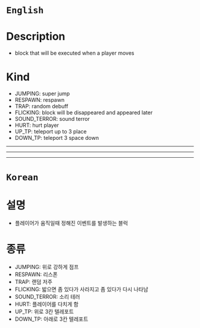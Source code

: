 # `English`
# Description
- block that will be executed when a player moves

# Kind
- JUMPING: super jump
- RESPAWN: respawn
- TRAP: random debuff
- FLICKING: block will be disappeared and appeared later
- SOUND_TERROR: sound terror
- HURT: hurt player
- UP_TP: teleport up to 3 place
- DOWN_TP: teleport 3 space down
---------------------------------------------------------------------------------------------------------------------
---------------------------------------------------------------------------------------------------------------------
---------------------------------------------------------------------------------------------------------------------
# `Korean`
# 설명
- 플레이어가 움직일때 정해진 이벤트를 발생하는 블럭

# 종류
- JUMPING: 위로 강하게 점프
- RESPAWN: 리스폰
- TRAP: 랜덤 저주
- FLICKING: 밟으면 좀 있다가 사라지고 좀 있다가 다시 나타남
- SOUND_TERROR: 소리 테러
- HURT: 플레이어를 다치게 함
- UP_TP: 위로 3칸 텔레포트
- DOWN_TP: 아래로 3칸 텔레포트
